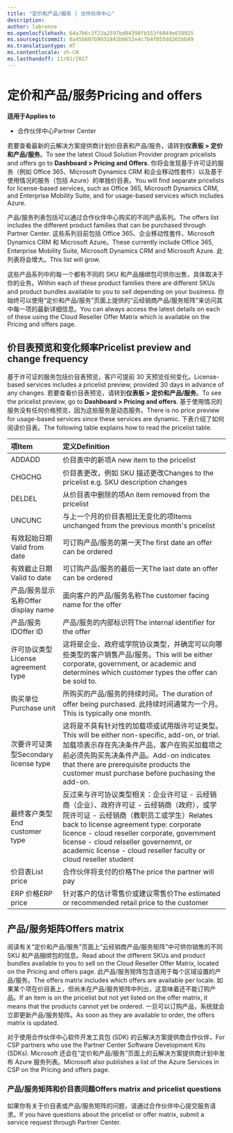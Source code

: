 ```yaml
---
title: "定价和产品/服务 | 合作伙伴中心"
description: 
author: labrenne
ms.openlocfilehash: 64a7b6c3f23a2597bd04398fb553f6049e038925
ms.sourcegitcommit: 6a45b607b9031843b6652e4c7b4f055dd265bb89
ms.translationtype: HT
ms.contentlocale: zh-CN
ms.lasthandoff: 11/01/2017
---
```

# <a name="pricing-and-offers"></a><span data-ttu-id="2c743-102">定价和产品/服务</span><span class="sxs-lookup"><span data-stu-id="2c743-102">Pricing and offers</span></span>

**<span data-ttu-id="2c743-103">适用于</span><span class="sxs-lookup"><span data-stu-id="2c743-103">Applies to</span></span>**

-  <span data-ttu-id="2c743-104">合作伙伴中心</span><span class="sxs-lookup"><span data-stu-id="2c743-104">Partner Center</span></span>

<span data-ttu-id="2c743-105">若要查看最新的云解决方案提供商计划价目表和产品/服务，请转到**仪表板 > 定价和产品/服务**。</span><span class="sxs-lookup"><span data-stu-id="2c743-105">To see the latest Cloud Solution Provider program pricelists and offers go to **Dashboard > Pricing and Offers**.</span></span> <span data-ttu-id="2c743-106">你将会发现基于许可证的服务（例如 Office 365、Microsoft Dynamics CRM 和企业移动性套件）以及基于使用情况的服务（包括 Azure）的单独价目表。</span><span class="sxs-lookup"><span data-stu-id="2c743-106">You will find separate pricelists for license-based services, such as Office 365, Microsoft Dynamics CRM, and Enterprise Mobility Suite, and for usage-based services which includes Azure.</span></span> 

<span data-ttu-id="2c743-107">产品/服务列表包括可以通过合作伙伴中心购买的不同产品系列。</span><span class="sxs-lookup"><span data-stu-id="2c743-107">The offers list includes the different product families that can be purchased through Partner Center.</span></span> <span data-ttu-id="2c743-108">这些系列目前包括 Office 365、企业移动性套件、Microsoft Dynamics CRM 和 Microsoft Azure。</span><span class="sxs-lookup"><span data-stu-id="2c743-108">These currently include Office 365, Enterprise Mobility Suite, Microsoft Dynamics CRM and Microsoft Azure.</span></span> <span data-ttu-id="2c743-109">此列表将会增大。</span><span class="sxs-lookup"><span data-stu-id="2c743-109">This list will grow.</span></span>

<span data-ttu-id="2c743-110">这些产品系列中的每一个都有不同的 SKU 和产品捆绑包可供你出售，具体取决于你的业务。</span><span class="sxs-lookup"><span data-stu-id="2c743-110">Within each of these product families there are different SKUs and product bundles available to you to sell depending on your business.</span></span> <span data-ttu-id="2c743-111">你始终可以使用“定价和产品/服务”页面上提供的“云经销商产品/服务矩阵”来访问其中每一项的最新详细信息。</span><span class="sxs-lookup"><span data-stu-id="2c743-111">You can always access the latest details on each of these using the Cloud Reseller Offer Matrix which is available on the Pricing and offers page.</span></span>

## <a name="pricelist-preview-and-change-frequency"></a><span data-ttu-id="2c743-112">价目表预览和变化频率</span><span class="sxs-lookup"><span data-stu-id="2c743-112">Pricelist preview and change frequency</span></span> 

<span data-ttu-id="2c743-113">基于许可证的服务包括价目表预览，客户可提前 30 天预览任何变化。</span><span class="sxs-lookup"><span data-stu-id="2c743-113">License-based services includes a pricelist preview, provided 30 days in advance of any changes.</span></span> <span data-ttu-id="2c743-114">若要查看价目表预览，请转到**仪表板 > 定价和产品/服务**。</span><span class="sxs-lookup"><span data-stu-id="2c743-114">To see the pricelist preview, go to **Dashboard > Pricing and offers**.</span></span> <span data-ttu-id="2c743-115">基于使用情况的服务没有任何价格预览，因为这些服务是动态服务。</span><span class="sxs-lookup"><span data-stu-id="2c743-115">There is no price preview for usage-based services since these services are dynamic.</span></span> <span data-ttu-id="2c743-116">下表介绍了如何阅读价目表。</span><span class="sxs-lookup"><span data-stu-id="2c743-116">The following table explains how to read the pricelist table.</span></span>

|**<span data-ttu-id="2c743-117">项</span><span class="sxs-lookup"><span data-stu-id="2c743-117">Item</span></span>**        |**<span data-ttu-id="2c743-118">定义</span><span class="sxs-lookup"><span data-stu-id="2c743-118">Definition</span></span>**      |
|:-----------   |:-----------   |
|<span data-ttu-id="2c743-119">ADD</span><span class="sxs-lookup"><span data-stu-id="2c743-119">ADD</span></span>   |<span data-ttu-id="2c743-120">价目表中的新项</span><span class="sxs-lookup"><span data-stu-id="2c743-120">A new item to the pricelist</span></span>|
|<span data-ttu-id="2c743-121">CHG</span><span class="sxs-lookup"><span data-stu-id="2c743-121">CHG</span></span>   |<span data-ttu-id="2c743-122">价目表更改，例如 SKU 描述更改</span><span class="sxs-lookup"><span data-stu-id="2c743-122">Changes to the pricelist e.g. SKU description changes</span></span>|
|<span data-ttu-id="2c743-123">DEL</span><span class="sxs-lookup"><span data-stu-id="2c743-123">DEL</span></span>   |<span data-ttu-id="2c743-124">从价目表中删除的项</span><span class="sxs-lookup"><span data-stu-id="2c743-124">An item removed from the pricelist</span></span>|
|<span data-ttu-id="2c743-125">UNC</span><span class="sxs-lookup"><span data-stu-id="2c743-125">UNC</span></span>   |<span data-ttu-id="2c743-126">与上一个月的价目表相比无变化的项</span><span class="sxs-lookup"><span data-stu-id="2c743-126">Items unchanged from the previous month's pricelist</span></span>   |
|<span data-ttu-id="2c743-127">有效起始日期</span><span class="sxs-lookup"><span data-stu-id="2c743-127">Valid from date</span></span>   |<span data-ttu-id="2c743-128">可订购产品/服务的第一天</span><span class="sxs-lookup"><span data-stu-id="2c743-128">The first date an offer can be ordered</span></span>    |
|<span data-ttu-id="2c743-129">有效截止日期</span><span class="sxs-lookup"><span data-stu-id="2c743-129">Valid to date</span></span>   |<span data-ttu-id="2c743-130">可订购产品/服务的最后一天</span><span class="sxs-lookup"><span data-stu-id="2c743-130">The last date an offer can be ordered</span></span>   |
|<span data-ttu-id="2c743-131">产品/服务显示名称</span><span class="sxs-lookup"><span data-stu-id="2c743-131">Offer display name</span></span>   |<span data-ttu-id="2c743-132">面向客户的产品/服务名称</span><span class="sxs-lookup"><span data-stu-id="2c743-132">The customer facing name for the offer</span></span>   |
|<span data-ttu-id="2c743-133">产品/服务 ID</span><span class="sxs-lookup"><span data-stu-id="2c743-133">Offer ID</span></span>   |<span data-ttu-id="2c743-134">产品/服务的内部标识符</span><span class="sxs-lookup"><span data-stu-id="2c743-134">The internal identifier for the offer</span></span>   |
|<span data-ttu-id="2c743-135">许可协议类型</span><span class="sxs-lookup"><span data-stu-id="2c743-135">License agreement type</span></span>   |<span data-ttu-id="2c743-136">这将是企业、政府或学院协议类型，并确定可以向哪些类型的客户销售产品/服务。</span><span class="sxs-lookup"><span data-stu-id="2c743-136">This will be either corporate, government, or academic and determines which customer types the offer can be sold to.</span></span>|
|<span data-ttu-id="2c743-137">购买单位</span><span class="sxs-lookup"><span data-stu-id="2c743-137">Purchase unit</span></span>   |<span data-ttu-id="2c743-138">所购买的产品/服务的持续时间。</span><span class="sxs-lookup"><span data-stu-id="2c743-138">The duration of offer being purchased.</span></span> <span data-ttu-id="2c743-139">此持续时间通常为一个月。</span><span class="sxs-lookup"><span data-stu-id="2c743-139">This is typically one month.</span></span>   |
|<span data-ttu-id="2c743-140">次要许可证类型</span><span class="sxs-lookup"><span data-stu-id="2c743-140">Secondary license type</span></span>   |<span data-ttu-id="2c743-141">这将是不具有针对性的加载项或试用版许可证类型。</span><span class="sxs-lookup"><span data-stu-id="2c743-141">This will be either non-specific, add-on, or trial.</span></span> <span data-ttu-id="2c743-142">加载项表示存在先决条件产品，客户在购买加载项之前必须先购买先决条件产品。</span><span class="sxs-lookup"><span data-stu-id="2c743-142">Add-on indicates that there are prerequisite products the customer must purchase before puchasing the add-on.</span></span>|
|<span data-ttu-id="2c743-143">最终客户类型</span><span class="sxs-lookup"><span data-stu-id="2c743-143">End customer type</span></span>   |<span data-ttu-id="2c743-144">反过来与许可协议类型相关：企业许可证 - 云经销商（企业）、政府许可证 - 云经销商（政府），或学院许可证 - 云经销商（教职员工或学生）</span><span class="sxs-lookup"><span data-stu-id="2c743-144">Relates back to license agreement type: corporate licence - cloud reseller corporate, government license - cloud relseller governemnt, or academic license - cloud reseller faculty or cloud reseller student</span></span>   |
|<span data-ttu-id="2c743-145">价目表</span><span class="sxs-lookup"><span data-stu-id="2c743-145">List price</span></span>   |<span data-ttu-id="2c743-146">合作伙伴将支付的价格</span><span class="sxs-lookup"><span data-stu-id="2c743-146">The price the partner will pay</span></span>   |
|<span data-ttu-id="2c743-147">ERP 价格</span><span class="sxs-lookup"><span data-stu-id="2c743-147">ERP price</span></span>   |<span data-ttu-id="2c743-148">针对客户的估计零售价或建议零售价</span><span class="sxs-lookup"><span data-stu-id="2c743-148">The estimated or recommended retail price to the customer</span></span>   |

## <a name="offers-matrix"></a><span data-ttu-id="2c743-149">产品/服务矩阵</span><span class="sxs-lookup"><span data-stu-id="2c743-149">Offers matrix</span></span>

<span data-ttu-id="2c743-150">阅读有关“定价和产品/服务”页面上“云经销商产品/服务矩阵”中可供你销售的不同 SKU 和产品捆绑包的信息。</span><span class="sxs-lookup"><span data-stu-id="2c743-150">Read about the different SKUs and product bundles available to you to sell on the Cloud Reseller Offer Matrix, located on the Pricing and offers page.</span></span> <span data-ttu-id="2c743-151">此产品/服务矩阵包含适用于每个区域设置的产品/服务。</span><span class="sxs-lookup"><span data-stu-id="2c743-151">The offers matrix includes which offers are available per locale.</span></span> <span data-ttu-id="2c743-152">如果某个项在价目表上，但尚未在产品/服务矩阵中列出，这意味着还不能订购产品。</span><span class="sxs-lookup"><span data-stu-id="2c743-152">If an item is on the pricelist but not yet listed on the offer matrix, it means that the products cannot yet be ordered.</span></span> <span data-ttu-id="2c743-153">一旦可以订购产品，系统就会立即更新产品/服务矩阵。</span><span class="sxs-lookup"><span data-stu-id="2c743-153">As soon as they are available to order, the offers matrix is updated.</span></span>

<span data-ttu-id="2c743-154">对于使用合作伙伴中心软件开发工具包 (SDK) 的云解决方案提供商合作伙伴，</span><span class="sxs-lookup"><span data-stu-id="2c743-154">For CSP partners who use the Partner Center Software Development Kits (SDKs).</span></span> <span data-ttu-id="2c743-155">Microsoft 还会在“定价和产品/服务”页面上的云解决方案提供商计划中发布 Azure 服务列表。</span><span class="sxs-lookup"><span data-stu-id="2c743-155">Microsoft also publishes a list of the Azure Services in CSP on the Pricing and offers page.</span></span>

### <a name="offers-matrix-and-pricelist-questions"></a><span data-ttu-id="2c743-156">产品/服务矩阵和价目表问题</span><span class="sxs-lookup"><span data-stu-id="2c743-156">Offers matrix and pricelist questions</span></span>

<span data-ttu-id="2c743-157">如果你有关于价目表或产品/服务矩阵的问题，请通过合作伙伴中心提交服务请求。</span><span class="sxs-lookup"><span data-stu-id="2c743-157">If you have questions about the pricelist or offer matrix, submit a service request through Partner Center.</span></span>
